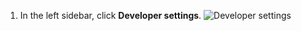 1. In the left sidebar, click **Developer settings**.
   ![Developer settings](/assets/images/help/settings/developer-settings.png)
